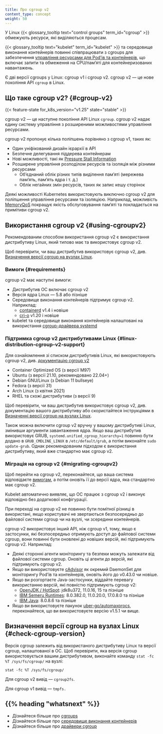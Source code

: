 ```yaml
---
title: Про cgroup v2
content_type: concept
weight: 50
---
```


<!-- overview -->

У Linux {{< glossary_tooltip text="control groups" term_id="cgroup" >}} обмежують ресурси, які виділяються процесам.

{{< glossary_tooltip text="kubelet" term_id="kubelet" >}} та середовище виконання контейнерів повинні співпрацювати з cgroups для забезпечення [управління ресурсами для Podʼів та контейнерів](/docs/concepts/configuration/manage-resources-containers/), що включає запити та обмеження на CPU/памʼяті для контейнеризованих навантажень.

Є дві версії cgroups у Linux: cgroup v1 і cgroup v2. cgroup v2 — це нове покоління API `cgroup` в Linux.

<!-- body -->

## Що таке cgroup v2? {#cgroup-v2}

{{< feature-state for_k8s_version="v1.25" state="stable" >}}

cgroup v2 — це наступне покоління API Linux `cgroup`. cgroup v2 надає єдину систему управління з розширеними можливостями управління ресурсами.

cgroup v2 пропонує кілька поліпшень порівняно з cgroup v1, таких як:

- Один уніфікований дизайн ієрархії в API
- Безпечне делегування піддерева контейнерам
- Нові можливості, такі як [Pressure Stall Information](https://www.kernel.org/doc/html/latest/accounting/psi.html)
- Розширене управління розподілом ресурсів та ізоляція між різними ресурсами
  - Обʼєднаний облік різних типів виділення памʼяті (мережева памʼять, памʼять ядра і т. д.)
  - Облік негайних змін ресурсів, таких як запис кешу сторінок

Деякі можливості Kubernetes використовують виключно cgroup v2 для поліпшення управління ресурсами та ізоляцією. Наприклад, можливість [MemoryQoS](/blog/2021/11/26/qos-memory-resources/) покращує якість обслуговування памʼяті та покладається на примітиви cgroup v2.

## Використання cgroup v2 {#using-cgroupv2}

Рекомендованим способом використання cgroup v2 є використання дистрибутиву Linux, який типово має та використовує cgroup v2.

Щоб перевірити, чи ваш дистрибутив використовує cgroup v2, див. [Визначення версії cgroup на вузлах Linux](#check-cgroup-version).

### Вимоги {#requirements}

cgroup v2 має наступні вимоги:

- Дистрибутив ОС включає cgroup v2
- Версія ядра Linux — 5.8 або пізніше
- Середовище виконання контейнерів підтримує cgroup v2. Наприклад:
  - [containerd](https://containerd.io/) v1.4 і новіше
  - [cri-o](https://cri-o.io/) v1.20 і новіше
- kubelet та середовище виконання контейнерів налаштовані на використання [cgroup-драйвера systemd](/docs/setup/production-environment/container-runtimes#systemd-cgroup-driver)

### Підтримка cgroup v2 дистрибутивами Linux {#linux-distribution-cgroup-v2-support}

Для ознайомлення зі списком дистрибутивів Linux, які використовують cgroup v2, див. [документацію cgroup v2](https://github.com/opencontainers/runc/blob/main/docs/cgroup-v2.md)

<!-- цей список повинен бути узгоджений з https://github.com/opencontainers/runc/blob/main/docs/cgroup-v2.md -->
- Container Optimized OS (з версії M97)
- Ubuntu (з версії 21.10, рекомендовано 22.04+)
- Debian GNU/Linux (з Debian 11 bullseye)
- Fedora (з версії 31)
- Arch Linux (з квітня 2021)
- RHEL та схожі дистрибутиви (з версії 9)

Щоб перевірити, чи ваш дистрибутив використовує cgroup v2, див. документацію вашого дистрибутиву або скористайтеся інструкціями в [Визначенні версії cgroup на вузлах Linux](#check-cgroup-version).

Також можна включити cgroup v2 вручну у вашому дистрибутиві Linux, змінивши аргументи завантаження ядра. Якщо ваш дистрибутив використовує GRUB, `systemd.unified_cgroup_hierarchy=1` повинно бути додано в `GRUB_CMDLINE_LINUX` в `/etc/default/grub`, а потім виконайте `sudo update-grub`. Однак рекомендованим підходом є використання дистрибутиву, який вже стандартно має cgroup v2.

### Міграція на cgroup v2 {#migrating-cgroupv2}

Щоб перейти на cgroup v2, переконайтеся, що ваша система відповідаєте [вимогам](#requirements), а потім оновіть її до версії ядра, яка стандартно має cgroup v2.

Kubelet автоматично виявляє, що ОС працює з cgroup v2 і виконує відповідно без додаткової конфігурації.

При переході на cgroup v2 не повинно бути помітної різниці в використані, якщо користувачі не звертаються безпосередньо до файлової системи cgroup чи на вузлі, чи зсередини контейнерів.

cgroup v2 використовує інший API, ніж cgroup v1, тому, якщо є застосунки, які безпосередньо отримують доступ до файлової системи cgroup, вони повинні бути оновлені до новіших версій, які підтримують cgroup v2. Наприклад:

- Деякі сторонні агенти моніторингу та безпеки можуть залежати від файлової системи cgroup. Оновіть ці агенти до версій, які підтримують cgroup v2.
- Якщо ви використовуєте [cAdvisor](https://github.com/google/cadvisor) як окремий DaemonSet для моніторингу Podʼів та контейнерів, оновіть його до v0.43.0 чи новіше.
- Якщо ви розгортаєте Java-застосунки, віддайте перевагу використанню версій, які повністю підтримують cgroup v2:
  - [OpenJDK / HotSpot](https://bugs.openjdk.org/browse/JDK-8230305): jdk8u372, 11.0.16, 15 та пізніше
  - [IBM Semeru Runtimes](https://www.ibm.com/support/pages/apar/IJ46681): 8.0.382.0, 11.0.20.0, 17.0.8.0 та пізніше
  - [IBM Java](https://www.ibm.com/support/pages/apar/IJ46681): 8.0.8.6 та пізніше
- Якщо ви використовуєте пакунок [uber-go/automaxprocs](https://github.com/uber-go/automaxprocs), переконайтеся, що ви використовуєте версію v1.5.1 чи вище.

## Визначення версії cgroup на вузлах Linux {#check-cgroup-version}

Версія cgroup залежить від використаного дистрибутиву Linux та версії cgroup, налаштованої в ОС. Щоб перевірити, яка версія cgroup використовується вашим дистрибутивом, виконайте команду `stat -fc %T /sys/fs/cgroup/` на вузлі:

```shell
stat -fc %T /sys/fs/cgroup/
```

Для cgroup v2 вивід — `cgroup2fs`.

Для cgroup v1 вивід — `tmpfs.`

## {{% heading "whatsnext" %}}

- Дізнайтеся більше про [cgroups](https://man7.org/linux/man-pages/man7/cgroups.7.html)
- Дізнайтеся більше про [середовище виконання контейнерів](/docs/concepts/architecture/cri)
- Дізнайтеся більше про [драйвери cgroup](/docs/setup/production-environment/container-runtimes#cgroup-drivers)
